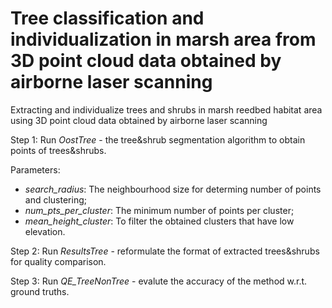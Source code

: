 # Tree classification and individualization in marsh area from 3D point cloud data obtained by airborne laser scanning

Extracting and individualize trees and shrubs in marsh reedbed habitat area using 3D point cloud data obtained by airborne laser scanning

Step 1:
Run *OostTree* - the tree&shrub segmentation algorithm to obtain points of trees&shrubs.

Parameters:
- *search_radius*: The neighbourhood size for determing number of points and clustering;
- *num_pts_per_cluster*: The minimum number of points per cluster;
- *mean_height_cluster*: To filter the obtained clusters that have low elevation.

Step 2:
Run *ResultsTree* - reformulate the format of extracted trees&shrubs for quality comparison.

Step 3:
Run *QE_TreeNonTree* - evalute the accuracy of the method w.r.t. ground truths.


  
